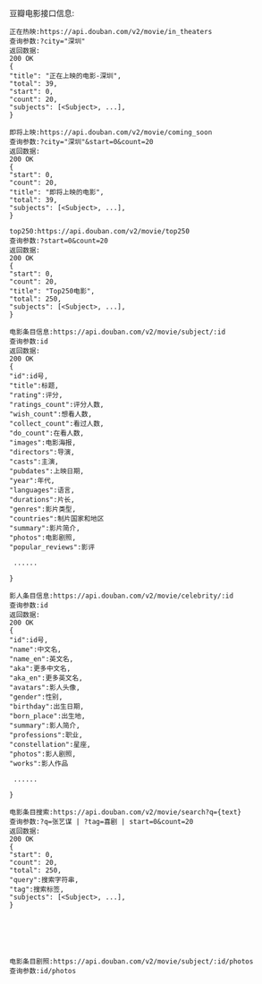 豆瓣电影接口信息:

	正在热映:https://api.douban.com/v2/movie/in_theaters
	查询参数:?city="深圳"
	返回数据:
	200 OK
	{
    "title": "正在上映的电影-深圳",
    "total": 39,
    "start": 0,
    "count": 20,
    "subjects": [<Subject>, ...],
	}

	即将上映:https://api.douban.com/v2/movie/coming_soon
	查询参数:?city="深圳"&start=0&count=20
	返回数据:
	200 OK
	{
    "start": 0,
    "count": 20,
    "title": "即将上映的电影",
    "total": 39,
    "subjects": [<Subject>, ...],
	}

	top250:https://api.douban.com/v2/movie/top250
	查询参数:?start=0&count=20
	返回数据:
	200 OK
	{
    "start": 0,
    "count": 20,
    "title": "Top250电影",
    "total": 250,
    "subjects": [<Subject>, ...],
	}

	电影条目信息:https://api.douban.com/v2/movie/subject/:id
	查询参数:id
	返回数据:
	200 OK
	{
	"id":id号,
	"title":标题,
	"rating":评分,
	"ratings_count":评分人数,
	"wish_count":想看人数,
	"collect_count":看过人数,
	"do_count":在看人数,
	"images":电影海报,
	"directors":导演,
	"casts":主演,
	"pubdates":上映日期,
	"year":年代,
	"languages":语言,
	"durations":片长,
	"genres":影片类型,
	"countries":制片国家和地区
	"summary":影片简介,
	"photos":电影剧照,
	"popular_reviews":影评
	
	 ......

	}

	影人条目信息:https://api.douban.com/v2/movie/celebrity/:id
	查询参数:id
	返回数据:
	200 OK
	{
	"id":id号,
	"name":中文名,
	"name_en":英文名,
	"aka":更多中文名,
	"aka_en":更多英文名,
	"avatars":影人头像,
	"gender":性别,
	"birthday":出生日期,
	"born_place":出生地,
	"summary":影人简介,
	"professions":职业,
	"constellation":星座,
	"photos":影人剧照,
	"works":影人作品
	
	 ......

	}

	电影条目搜索:https://api.douban.com/v2/movie/search?q={text}
	查询参数:?q=张艺谋 | ?tag=喜剧 | start=0&count=20
	返回数据:
	200 OK
	{
    "start": 0,
    "count": 20,
    "total": 250,
	"query":搜索字符串,
	"tag":搜索标签,
    "subjects": [<Subject>, ...],
	}






	电影条目剧照:https://api.douban.com/v2/movie/subject/:id/photos
	查询参数:id/photos
	








